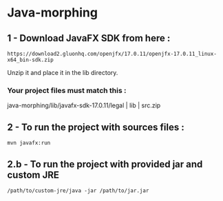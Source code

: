 # Java-morphing
## 1 - Download JavaFX SDK from here :
    https://download2.gluonhq.com/openjfx/17.0.11/openjfx-17.0.11_linux-x64_bin-sdk.zip
Unzip it and place it in the lib directory.  
### Your project files must match this :
java-morphing/lib/javafx-sdk-17.0.11/legal | lib | src.zip

## 2 - To run the project with sources files :
    mvn javafx:run

## 2.b - To run the project with provided jar and custom JRE
    /path/to/custom-jre/java -jar /path/to/jar.jar